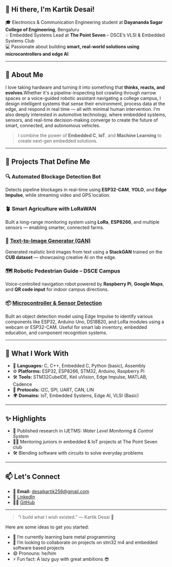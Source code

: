 

## 👋 Hi there, I'm Kartik Desai!

🎓 Electronics & Communication Engineering student at **Dayananda Sagar College of Engineering**, Bengaluru  
💡 Embedded Systems Lead at **The Point Seven** – DSCE’s VLSI & Embedded Systems Club  
💻 Passionate about building **smart, real-world solutions using microcontrollers and edge AI**

---

## 🔧 About Me

I love taking hardware and turning it into something that **thinks, reacts, and evolves**.Whether it's a pipeline-inspecting bot crawling through narrow spaces or a voice-guided robotic assistant navigating a college campus, I design intelligent systems that sense their environment, process data at the edge, and respond in real time — all with minimal human intervention.
I'm also deeply interested in automotive technology, where embedded systems, sensors, and real-time decision-making converge to create the future of smart, connected, and autonomous vehicles.

> I combine the power of **Embedded C**, **IoT**, and **Machine Learning** to create next-gen embedded solutions.

---

## 🚀 Projects That Define Me

### 🔍 Automated Blockage Detection Bot
Detects pipeline blockages in real-time using **ESP32-CAM**, **YOLO**, and **Edge Impulse**, while streaming video and GPS location.

### 🪴 Smart Agriculture with LoRaWAN
Built a long-range monitoring system using **LoRa**, **ESP8266**, and multiple sensors — enabling smarter, connected farms.

### 🧠 [Text-to-Image Generator (GAN)](https://github.com/kartikvd24/Text-to-Image-Generation-using-GAN)
Generated realistic bird images from text using a **StackGAN** trained on the **CUB dataset** — showcasing creative AI on the edge.

### 🗺️ Robotic Pedestrian Guide – DSCE Campus
Voice-controlled navigation robot powered by **Raspberry Pi**, **Google Maps**, and **QR code input** for indoor campus directions.

### 📦 [Microcontroller & Sensor Detection](https://github.com/kartikvd24/Object-detection-using-ESP32-CAM-and-Edge-impulse)
Built an object detection model using Edge Impulse to identify various components like ESP32, Arduino Uno, DS18B20, and LoRa modules using a webcam or ESP32-CAM.
Useful for smart lab inventory, embedded education, and component recognition systems.

---

## 🧠 What I Work With

- 💬 **Languages:** C, C++, Embedded C, Python (basic), Assembly  
- ⚙️ **Platforms:** ESP32, ESP8266, STM32, Arduino, Raspberry Pi  
- 🛠️ **Tools:** STM32CubeIDE, Keil uVision, Edge Impulse, MATLAB, Cadence  
- 📡 **Protocols:** I2C, SPI, UART, CAN, LIN  
- 🌍 **Domains:** IoT, Embedded Systems, Edge AI, VLSI (Basic)

---

## ✨ Highlights

- 📰 Published research in ĲETMS: *Water Level Monitoring & Control System*
- 🧑‍🏫 Mentoring juniors in embedded & IoT projects at The Point Seven club
- 🛠️ Blending software with circuits to solve everyday problems

---

## 📫 Let's Connect

- 📧 **Email:** desaikartik256@gmail.com  
- 💼 [LinkedIn](https://linkedin.com/in/kartik-desai-25213a24a)  
- 🧑‍💻 [GitHub](https://github.com/kartikvd24)

---

> “I build what I wish existed.” — Kartik Desai 🚀


Here are some ideas to get you started:

- 🌱 I’m currently learning bare metal programming
- 👯 I’m looking to collaborate on projects on stm32 m4 and embedded software based projects
- 😄 Pronouns: he/him
- ⚡ Fun fact: A lazy guy with great ambitions 😎
